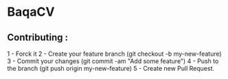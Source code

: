 # BaqaCV

Contributing :
--------------------------------------------------------------------------------------------
1 - Forck it
2 - Create your feature branch (git checkout -b my-new-feature)
3 - Commit your changes (git commit -am "Add some feature")
4 - Push to the branch (git push origin my-new-feature)
5 - Create new Pull Request.
